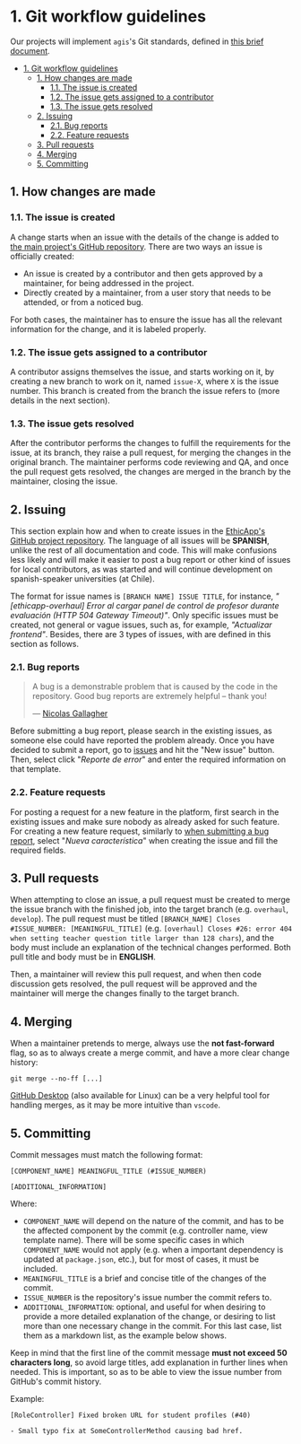 # 1. Git workflow guidelines

Our projects will implement `agis`'s Git standards, defined in [this brief document](https://github.com/agis/git-style-guide/tree/3636597136ca32412382e1885ec46adb538ec7dc#readme).

- [1. Git workflow guidelines](#1-git-workflow-guidelines)
  - [1. How changes are made](#1-how-changes-are-made)
    - [1.1. The issue is created](#11-the-issue-is-created)
    - [1.2. The issue gets assigned to a contributor](#12-the-issue-gets-assigned-to-a-contributor)
    - [1.3. The issue gets resolved](#13-the-issue-gets-resolved)
  - [2. Issuing](#2-issuing)
    - [2.1. Bug reports](#21-bug-reports)
    - [2.2. Feature requests](#22-feature-requests)
  - [3. Pull requests](#3-pull-requests)
  - [4. Merging](#4-merging)
  - [5. Committing](#5-committing)

## 1. How changes are made

### 1.1. The issue is created

A change starts when an issue with the details of the change is added to [the main project's GitHub repository](https://github.com/EthicApp-Development/ethicapp-main). There are two ways an issue is officially created:

- An issue is created by a contributor and then gets approved by a maintainer, for being addressed in the project.
- Directly created by a maintainer, from a user story that needs to be attended, or from a noticed bug.

For both cases, the maintainer has to ensure the issue has all the relevant information for the change, and it is labeled properly.

### 1.2. The issue gets assigned to a contributor

A contributor assigns themselves the issue, and starts working on it, by creating a new branch to work on it, named `issue-X`, where `X` is the issue number. This branch is created from the branch the issue refers to (more details in the next section).

### 1.3. The issue gets resolved

After the contributor performs the changes to fulfill the requirements for the issue, at its branch, they raise a pull request, for merging the changes in the original branch. The maintainer performs code reviewing and QA, and once the pull request gets resolved, the changes are merged in the branch by the maintainer, closing the issue.

## 2. Issuing

This section explain how and when to create issues in the [EthicApp's GitHub project repository](https://github.com/EthicApp-Development/ethicapp-main). The language of all issues will be **SPANISH**, unlike the rest of all documentation and code. This will make confusions less likely and will make it easier to post a bug report or other kind of issues for local contributors, as was started and will continue development on spanish-speaker universities (at Chile).

The format for issue names is `[BRANCH NAME] ISSUE TITLE`, for instance, *"[ethicapp-overhaul] Error al cargar panel de control de profesor durante evaluación (HTTP 504 Gateway Timeout)"*. Only specific issues must be created, not general or vague issues, such as, for example, *"Actualizar frontend"*. Besides, there are 3 types of issues, with are defined in this section as follows.

### 2.1. Bug reports

> A bug is a demonstrable problem that is caused by the code in the repository. Good bug reports are extremely helpful – thank you!
>
> — [Nicolas Gallagher](https://github.com/necolas/issue-guidelines/blob/2f69c9092efb4bae76592ae2eccdcb045bb333ca/CONTRIBUTING.md)

Before submitting a bug report, please search in the existing issues, as someone else could have reported the problem already. Once you have decided to submit a report, go to [issues](https://github.com/EthicApp-Development/ethicapp-main/issues) and hit the "New issue" button. Then, select click "*Reporte de error*" and enter the required information on that template.

<!-- TODO: example with screenshot -->

### 2.2. Feature requests

For posting a request for a new feature in the platform, first search in the existing issues and make sure nobody as already asked for such feature. For creating a new feature request, similarly to [when submitting a bug report](#21-bug-reports), select "*Nueva característica*" when creating the issue and fill the required fields.

<!-- TODO: example with screenshot -->

<!-- TODO: mention that, for questions and discussion, a Discord server will be used, in which contributors can join -->

## 3. Pull requests

When attempting to close an issue, a pull request must be created to merge the issue branch with the finished job, into the target branch (e.g. `overhaul`, `develop`). The pull request must be titled `[BRANCH_NAME] Closes #ISSUE_NUMBER: [MEANINGFUL_TITLE]` (e.g. `[overhaul] Closes #26: error 404 when setting teacher question title larger than 128 chars`), and the body must include an explanation of the technical changes performed. Both pull title and body must be in **ENGLISH**.

Then, a maintainer will review this pull request, and when then code discussion gets resolved, the pull request will be approved and the maintainer will merge the changes finally to the target branch.

## 4. Merging

When a maintainer pretends to merge, always use the **not fast-forward** flag, so as to always create a merge commit, and have a more clear change history:

```shell
git merge --no-ff [...]
```

[GitHub Desktop](https://desktop.github.com/) (also available for Linux) can be a very helpful tool for handling merges, as it may be more intuitive than `vscode`.

<!-- TODO: tutorial of how to perform a non-fast-forward merge on vscode IDE -->

## 5. Committing

Commit messages must match the following format:

```text
[COMPONENT_NAME] MEANINGFUL_TITLE (#ISSUE_NUMBER)

[ADDITIONAL_INFORMATION]
```

Where:

- `COMPONENT_NAME` will depend on the nature of the commit, and has to be the affected component by the commit (e.g. controller name, view template name). There will be some specific cases in which `COMPONENT_NAME` would not apply (e.g. when a important dependency is updated at `package.json`, etc.), but for most of cases, it must be included.
- `MEANINGFUL_TITLE` is a brief and concise title of the changes of the commit.
- `ISSUE_NUMBER` is the repository's issue number the commit refers to.
- `ADDITIONAL_INFORMATION`: optional, and useful for when desiring to provide a more detailed explanation of the change, or desiring to list more than one necessary change in the commit. For this last case, list them as a markdown list, as the example below shows.

Keep in mind that the first line of the commit message **must not exceed 50 characters long**, so avoid large titles, add explanation in further lines when needed. This is important, so as to be able to view the issue number from GitHub's commit history.

Example:

```text
[RoleController] Fixed broken URL for student profiles (#40)

- Small typo fix at SomeControllerMethod causing bad href.
```

<!-- TODO: diagram where all branches and their purpose are clear (e.g. explained distinction between main and overhaul), or should this be done only when the project is near-ready to be published? -->
